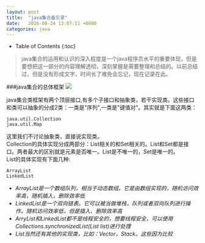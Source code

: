```yaml
---
layout: post
title:	"java集合备忘录"
date:	2016-08-24 13:07:11 +0800
categories:	java
---
```


* Table of Contents
{:toc}

> java集合的运用和认识的深入程度是一个java程序员水平的重要体现，但是要想把这一部分的内容理解透彻，深刻掌握是需要整理和总结的。以前总结过，但是没有形成文字，时间长了难免会忘记，现在记录在此。

###java集合的总体框架
![](http://i.imgur.com/j6gYadi.png)

java集合类框架有两个顶层接口,有多个子接口和抽象类，若干实现类。这些接口和类可以抽象的分成2类：一类是"序列",一类是"键值对"。其实就是下面这两类：

	java.util.Collection
	java.util.Map

这里我们不讨论抽象类，直接说实现类。    
Collection的具体实现分成两部分：List相关的和Set相关的。List和Set都是接口。两者最大的区别就是元素是否唯一。List是不唯一的，Set是唯一的。    
List的具体实现有下面几种:
	
	ArrayList
	LinkedList
	
* *ArrayList是一个数组队列，相当于动态数组。它是由数组实现的，随机访问效率高，随机插入，删除效率低*    
* *LinkedList是一个双向链表。它可以被当做堆栈，队列或者双向队列进行操作。随机访问效率低，但是插入、删除效率高*   
* *ArryList和LinkedList都不是线程安全的，想要线程安全，可以使用Collections.synchronizedList(List list)进行处理*
* *List当然还有其他的实现类，比如：Vector，Stack。这些因为比较*


	

